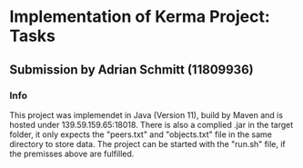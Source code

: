 # Implementation of Kerma Project: Tasks

## Submission by Adrian Schmitt (11809936)

### Info
This project was implemendet in Java (Version 11), build by Maven and is hosted under 139.59.159.65:18018. 
There is also a complied .jar in the target folder, it only expects the "peers.txt" and "objects.txt" file in the same directory to store data.
The project can be started with the "run.sh" file, if the premisses above are fulfilled.
